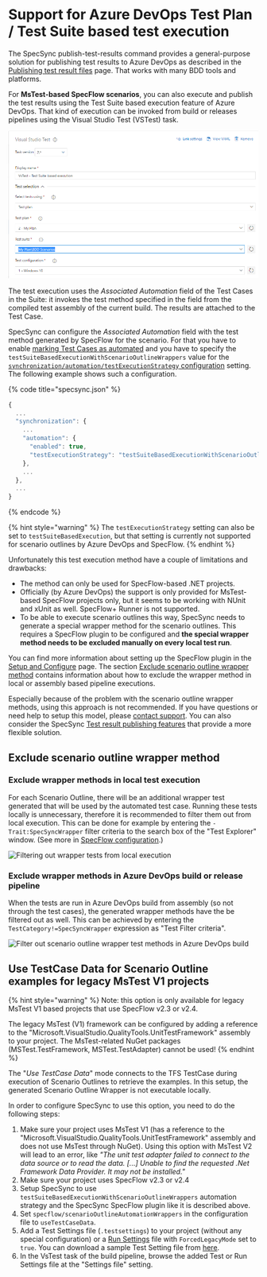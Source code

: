 # Support for Azure DevOps Test Plan / Test Suite based test execution

The SpecSync publish-test-results command provides a general-purpose solution for publishing test results to Azure DevOps as described in the [Publishing test result files](publishing-test-result-files.md) page. That works with many BDD tools and platforms.

For **MsTest-based SpecFlow scenarios**, you can also execute and publish the test results using the Test Suite based execution feature of Azure DevOps. That kind of execution can be invoked from build or releases pipelines using the Visual Studio Test (VSTest) task.&#x20;

![A VSTest task that is configured to run tests from the "BDD Scenarios" suite](<../../.gitbook/assets/image (22).png>)

The test execution uses the _Associated Automation_ field of the Test Cases in the Suite: it invokes the test method specified in the field from the compiled test assembly of the current build. The results are attached to the Test Case.

SpecSync can configure the _Associated Automation_ field with the test method generated by SpecFlow for the scenario. For that you have to enable [marking Test Cases as automated](../push-features/mark-test-cases-as-automated.md) and you have to specify the `testSuiteBasedExecutionWithScenarioOutlineWrappers` value for the [`synchronization/automation/testExecutionStrategy` configuration](../../reference/configuration/configuration-synchronization/configuration-synchronization-automation.md) setting. The following example shows such a configuration.

{% code title="specsync.json" %}
```javascript
{
  ...
  "synchronization": {
    ...
    "automation": {
      "enabled": true,
      "testExecutionStrategy": "testSuiteBasedExecutionWithScenarioOutlineWrappers"
    },
    ...
  },
  ...
}
```
{% endcode %}

{% hint style="warning" %}
The `testExecutionStrategy` setting can also be set to `testSuiteBasedExecution`, but that setting is currently not supported for scenario outlines by Azure DevOps and SpecFlow.
{% endhint %}

Unfortunately this test execution method have a couple of limitations and drawbacks:

* The method can only be used for SpecFlow-based .NET projects.
* Officially (by Azure DevOps) the support is only provided for MsTest-based SpecFlow projects only, but it seems to be working with NUnit and xUnit as well. SpecFlow+ Runner is not supported.
* To be able to execute scenario outlines this way, SpecSync needs to generate a special wrapper method for the scenario outlines. This requires a SpecFlow plugin to be configured and **the special wrapper method needs to be excluded manually on every local test run**.

You can find more information about setting up the SpecFlow plugin in the [Setup and Configure](../../installation/setup-and-configure.md#setup-specflow-plugin) page. The section [Exclude scenario outline wrapper method](support-for-azure-devops-test-plan-test-suite-based-test-execution.md#exclude-scenario-outline-wrapper-method) contains information about how to exclude the wrapper method in local or assembly based pipeline executions.

Especially because of the problem with the scenario outline wrapper methods, using this approach is not recommended. If you have questions or need help to setup this model, please [contact support](../../contact/specsync-support.md). You can also consider the SpecSync [Test result publishing features](./) that provide a more flexible solution.

## Exclude scenario outline wrapper method

### Exclude wrapper methods in local test execution

For each Scenario Outline, there will be an additional wrapper test generated that will be used by the automated test case. Running these tests locally is unnecessary, therefore it is recommended to filter them out from local execution. This can be done for example by entering the `-Trait:SpecSyncWrapper` filter criteria to the search box of the "Test Explorer" window. (See more in [SpecFlow configuration](../../reference/configuration/configuration-specflow.md).)&#x20;

![Filtering out wrapper tests from local execution](../../.gitbook/assets/getting-started-specflow-filter-out-wrapper.png)

### Exclude wrapper methods in Azure DevOps build or release pipeline

When the tests are run in Azure DevOps build from assembly (so not through the test cases), the generated wrapper methods have the be filtered out as well. This can be achieved by entering the `TestCategory!=SpecSyncWrapper` expression as "Test Filter criteria".

![Filter out scenario outline wrapper test methods in Azure DevOps build](../../.gitbook/assets/automation-filter-wrapper-in-build.png)

## Use TestCase Data for Scenario Outline examples for legacy MsTest V1 projects

{% hint style="warning" %}
Note: this option is only available for legacy MsTest V1 based projects that use SpecFlow v2.3 or v2.4.

The legacy MsTest (V1) framework can be configured by adding a reference to the "Microsoft.VisualStudio.QualityTools.UnitTestFramework" assembly to your project. The MsTest-related NuGet packages (MSTest.TestFramework, MSTest.TestAdapter) cannot be used!
{% endhint %}

The "_Use TestCase Data_" mode connects to the TFS TestCase during execution of Scenario Outlines to retrieve the examples. In this setup, the generated Scenario Outline Wrapper is not executable locally.

In order to configure SpecSync to use this option, you need to do the following steps:

1. Make sure your project uses MsTest V1 (has a reference to the "Microsoft.VisualStudio.QualityTools.UnitTestFramework" assembly and does not use MsTest through NuGet). Using this option with MsTest V2 will lead to an error, like _"The unit test adapter failed to connect to the data source or to read the data. \[...] Unable to find the requested .Net Framework Data Provider. It may not be installed."_
2. Make sure your project uses SpecFlow v2.3 or v2.4
3. Setup SpecSync to use `testSuiteBasedExecutionWithScenarioOutlineWrappers` automation strategy and the SpecSync SpecFlow plugin like it is described above.
4. Set `specflow/scenarioOutlineAutomationWrappers` in the configuration file to `useTestCaseData`.
5. Add a Test Settings file (`.testsettings`) to your project (without any special configuration) or a [Run Settings](https://docs.microsoft.com/en-us/visualstudio/test/configure-unit-tests-by-using-a-dot-runsettings-file?view=vs-2017#mstest-run-settings) file with `ForcedLegacyMode` set to `true`. You can download a sample Test Setting file from [here](https://www.specsolutions.eu/media/specsync/TestSuiteBasedRun.testsettings).
6. In the VsTest task of the build pipeline, browse the added Test or Run Settings file at the "Settings file" setting.
